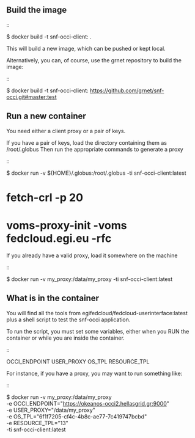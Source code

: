 Build the image
---------------

::

  $ docker build -t snf-occi-client:<version> .

This will build a new image, which can be pushed or kept local.

Alternatively, you can, of course, use the grnet repository to build the image:

::

  $ docker build -t snf-occi-client:<version> https://github.com/grnet/snf-occi.git#master:test

Run a new container
-------------------
You need either a client proxy or a pair of keys.

If you have a pair of keys, load the directory containing them as /root/.globus
Then run the appropriate commands to generate a proxy

::

  $ docker run -v ${HOME}/.globus:/root/.globus -ti snf-occi-client:latest
  # fetch-crl -p 20
  # voms-proxy-init -voms fedcloud.egi.eu -rfc

If you already have a valid proxy, load it somewhere on the machine

::

  $ docker run -v my_proxy:/data/my_proxy  -ti snf-occi-client:latest

What is in the container
------------------------
You will find all the tools from egifedcloud/fedcloud-userinterface:latest plus
a shell script to test the snf-occi application.

To run the script, you must set some variables, either when you RUN the
container or while you are inside the container.

::

  OCCI_ENDPOINT
  USER_PROXY
  OS_TPL
  RESOURCE_TPL

For instance, if you have a proxy, you may want to run something like:

::

  $ docker run -v my_proxy:/data/my_proxy \
    -e OCCI_ENDPOINT="https://okeanos-occi2.hellasgrid.gr:9000" \
    -e USER_PROXY="/data/my_proxy" \
    -e OS_TPL="6f1f7205-cf4c-4b8c-ae77-7c419747bcbd"\
    -e RESOURCE_TPL="13"\
    -ti snf-occi-client:latest

